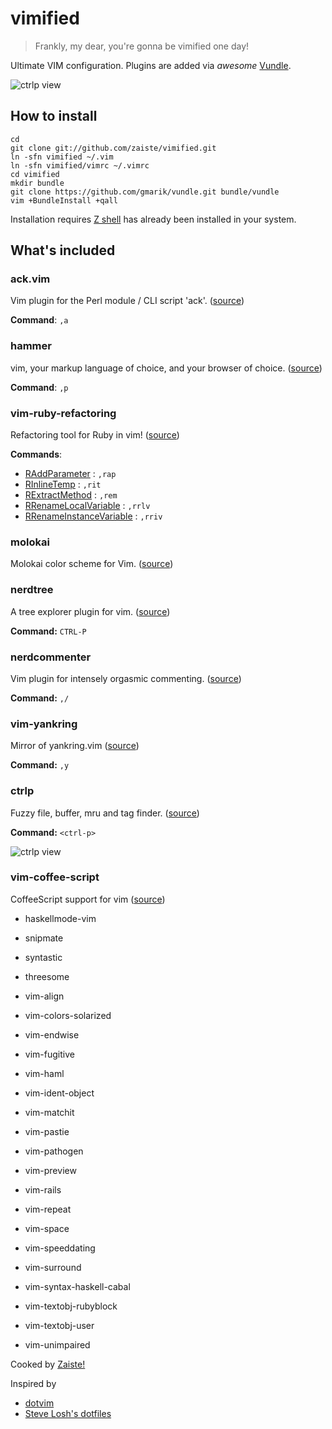 vimified
========

> Frankly, my dear, you're gonna be vimified one day!

Ultimate VIM configuration. Plugins are added via *awesome* [Vundle](https://github.com/gmarik/vundle).

![ctrlp view](http://f.cl.ly/items/3a0X3F3x3r0K1n1u1Y2r/vimified.png)

How to install
--------------

    cd 
    git clone git://github.com/zaiste/vimified.git
    ln -sfn vimified ~/.vim
    ln -sfn vimified/vimrc ~/.vimrc
    cd vimified
    mkdir bundle
    git clone https://github.com/gmarik/vundle.git bundle/vundle
    vim +BundleInstall +qall
    
Installation requires [Z shell](http://zsh.org/) has already been installed in
your system.

What's included
---------------

### ack.vim 

Vim plugin for the Perl module / CLI script 'ack'. ([source](http://github.com/mileszs/ack.vim))

**Command**: `,a` 

### hammer

vim, your markup language of choice, and your browser of choice. ([source](https://github.com/robgleeson/hammer.vim))

**Command**: `,p` 

### vim-ruby-refactoring

Refactoring tool for Ruby in vim! ([source](https://github.com/ecomba/vim-ruby-refactoring))

**Commands**:

  - [RAddParameter](http://justinram.wordpress.com/2010/12/30/vim-ruby-refactoring-add-parameter-2/) : `,rap`
  - [RInlineTemp](http://justinram.wordpress.com/2010/12/30/vim-ruby-refactoring-inline-temp/) : `,rit`
  - [RExtractMethod](http://justinram.wordpress.com/2010/12/31/vim-ruby-refactoring-extract-method/) : `,rem`
  - [RRenameLocalVariable](http://justinram.wordpress.com/2010/12/31/vim-ruby-refactoring-rename-local-variable/) : `,rrlv`
  - [RRenameInstanceVariable](http://justinram.wordpress.com/2010/12/31/vim-ruby-refactoring-rename-instance-variable/) : `,rriv`

### molokai

Molokai color scheme for Vim. ([source](https://github.com/tomasr/molokai))

### nerdtree

A tree explorer plugin for vim. ([source](https://github.com/scrooloose/nerdtree))

**Command:** `CTRL-P`

### nerdcommenter

Vim plugin for intensely orgasmic commenting. ([source](https://github.com/scrooloose/nerdcommenter))

**Command:** `,/`

### vim-yankring

Mirror of yankring.vim ([source](https://github.com/chrismetcalf/vim-yankring))

**Command:** `,y`

### ctrlp

Fuzzy file, buffer, mru and tag finder. ([source](https://github.com/kien/ctrlp.vim))

**Command:** `<ctrl-p>`

![ctrlp view](http://f.cl.ly/items/393i0b0N2C1H1e0Q2K3k/ctrlp.png)

### vim-coffee-script

CoffeeScript support for vim ([source](https://github.com/kchmck/vim-coffee-script))

- haskellmode-vim

- snipmate

- syntastic

- threesome

- vim-align

- vim-colors-solarized

- vim-endwise

- vim-fugitive

- vim-haml

- vim-ident-object

- vim-matchit

- vim-pastie

- vim-pathogen

- vim-preview

- vim-rails

- vim-repeat


- vim-space

- vim-speeddating

- vim-surround

- vim-syntax-haskell-cabal

- vim-textobj-rubyblock

- vim-textobj-user

- vim-unimpaired


Cooked by [Zaiste!](http://zaiste.net/) 

Inspired by 
 * [dotvim](https://github.com/astrails/dotvim)
 * [Steve Losh's dotfiles](https://github.com/sjl/dotfiles)
